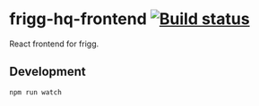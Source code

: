 # frigg-hq-frontend [![Build status](https://ci.frigg.io/frigg/frigg-hq-frontend.svg)](https://ci.frigg.io/frigg/frigg-hq-frontend/last/)

React frontend for frigg.


## Development

```
npm run watch
```
